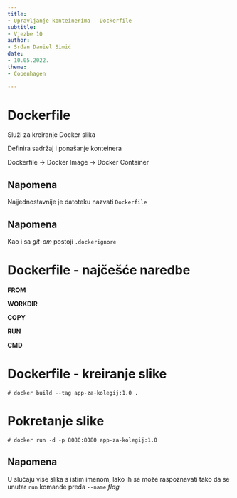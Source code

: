 ```yaml
---
title: 
- Upravljanje konteinerima - Dockerfile
subtitle: 
- Vjezbe 10
author: 
- Srđan Daniel Simić
date: 
- 10.05.2022.
theme:
- Copenhagen

---
```


# Dockerfile

Služi za kreiranje Docker slika

Definira sadržaj i ponašanje konteinera

Dockerfile -> Docker Image -> Docker Container

## Napomena

Najjednostavnije je datoteku nazvati `Dockerfile`

## Napomena

Kao i sa *git-om* postoji `.dockerignore`

# Dockerfile - najčešće naredbe

**FROM** 

**WORKDIR**

**COPY** 

**RUN** 

**CMD**

# Dockerfile - kreiranje slike

`# docker build --tag app-za-kolegij:1.0 .`

# Pokretanje slike

`# docker run -d -p 8080:8080 app-za-kolegij:1.0`

## Napomena

U slučaju više slika s istim imenom, lako ih se može raspoznavati tako da se 
unutar `run` komande preda `--name` *flag*
